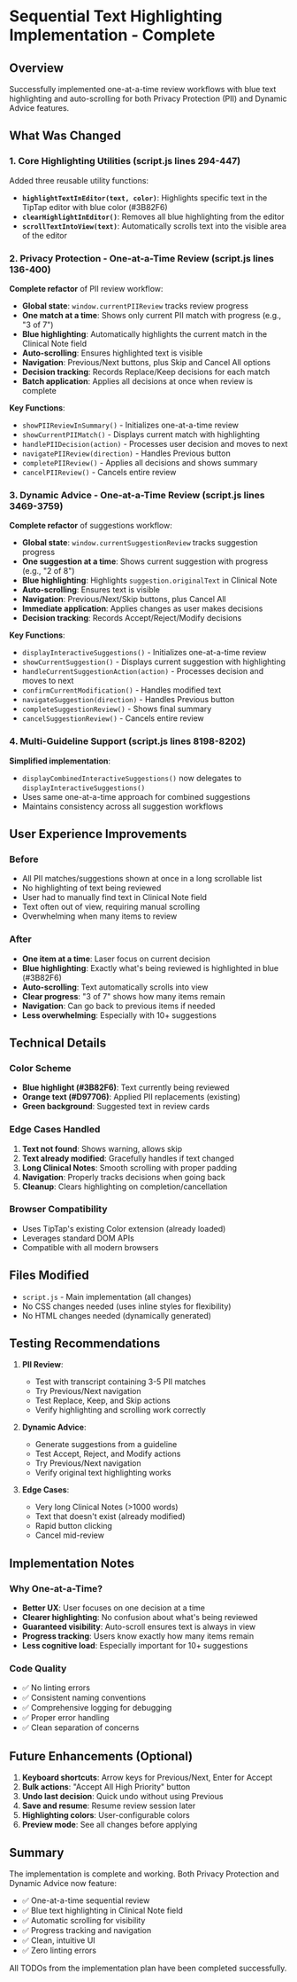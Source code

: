 # Sequential Text Highlighting Implementation - Complete

## Overview
Successfully implemented one-at-a-time review workflows with blue text highlighting and auto-scrolling for both Privacy Protection (PII) and Dynamic Advice features.

## What Was Changed

### 1. Core Highlighting Utilities (script.js lines 294-447)
Added three reusable utility functions:

- **`highlightTextInEditor(text, color)`**: Highlights specific text in the TipTap editor with blue color (#3B82F6)
- **`clearHighlightInEditor()`**: Removes all blue highlighting from the editor
- **`scrollTextIntoView(text)`**: Automatically scrolls text into the visible area of the editor

### 2. Privacy Protection - One-at-a-Time Review (script.js lines 136-400)
**Complete refactor** of PII review workflow:

- **Global state**: `window.currentPIIReview` tracks review progress
- **One match at a time**: Shows only current PII match with progress (e.g., "3 of 7")
- **Blue highlighting**: Automatically highlights the current match in the Clinical Note field
- **Auto-scrolling**: Ensures highlighted text is visible
- **Navigation**: Previous/Next buttons, plus Skip and Cancel All options
- **Decision tracking**: Records Replace/Keep decisions for each match
- **Batch application**: Applies all decisions at once when review is complete

**Key Functions**:
- `showPIIReviewInSummary()` - Initializes one-at-a-time review
- `showCurrentPIIMatch()` - Displays current match with highlighting
- `handlePIIDecision(action)` - Processes user decision and moves to next
- `navigatePIIReview(direction)` - Handles Previous button
- `completePIIReview()` - Applies all decisions and shows summary
- `cancelPIIReview()` - Cancels entire review

### 3. Dynamic Advice - One-at-a-Time Review (script.js lines 3469-3759)
**Complete refactor** of suggestions workflow:

- **Global state**: `window.currentSuggestionReview` tracks suggestion progress
- **One suggestion at a time**: Shows current suggestion with progress (e.g., "2 of 8")
- **Blue highlighting**: Highlights `suggestion.originalText` in Clinical Note
- **Auto-scrolling**: Ensures text is visible
- **Navigation**: Previous/Next/Skip buttons, plus Cancel All
- **Immediate application**: Applies changes as user makes decisions
- **Decision tracking**: Records Accept/Reject/Modify decisions

**Key Functions**:
- `displayInteractiveSuggestions()` - Initializes one-at-a-time review
- `showCurrentSuggestion()` - Displays current suggestion with highlighting
- `handleCurrentSuggestionAction(action)` - Processes decision and moves to next
- `confirmCurrentModification()` - Handles modified text
- `navigateSuggestion(direction)` - Handles Previous button
- `completeSuggestionReview()` - Shows final summary
- `cancelSuggestionReview()` - Cancels entire review

### 4. Multi-Guideline Support (script.js lines 8198-8202)
**Simplified implementation**:
- `displayCombinedInteractiveSuggestions()` now delegates to `displayInteractiveSuggestions()`
- Uses same one-at-a-time approach for combined suggestions
- Maintains consistency across all suggestion workflows

## User Experience Improvements

### Before
- All PII matches/suggestions shown at once in a long scrollable list
- No highlighting of text being reviewed
- User had to manually find text in Clinical Note field
- Text often out of view, requiring manual scrolling
- Overwhelming when many items to review

### After
- **One item at a time**: Laser focus on current decision
- **Blue highlighting**: Exactly what's being reviewed is highlighted in blue (#3B82F6)
- **Auto-scrolling**: Text automatically scrolls into view
- **Clear progress**: "3 of 7" shows how many items remain
- **Navigation**: Can go back to previous items if needed
- **Less overwhelming**: Especially with 10+ suggestions

## Technical Details

### Color Scheme
- **Blue highlight (#3B82F6)**: Text currently being reviewed
- **Orange text (#D97706)**: Applied PII replacements (existing)
- **Green background**: Suggested text in review cards

### Edge Cases Handled
1. **Text not found**: Shows warning, allows skip
2. **Text already modified**: Gracefully handles if text changed
3. **Long Clinical Notes**: Smooth scrolling with proper padding
4. **Navigation**: Properly tracks decisions when going back
5. **Cleanup**: Clears highlighting on completion/cancellation

### Browser Compatibility
- Uses TipTap's existing Color extension (already loaded)
- Leverages standard DOM APIs
- Compatible with all modern browsers

## Files Modified
- `script.js` - Main implementation (all changes)
- No CSS changes needed (uses inline styles for flexibility)
- No HTML changes needed (dynamically generated)

## Testing Recommendations

1. **PII Review**:
   - Test with transcript containing 3-5 PII matches
   - Try Previous/Next navigation
   - Test Replace, Keep, and Skip actions
   - Verify highlighting and scrolling work correctly

2. **Dynamic Advice**:
   - Generate suggestions from a guideline
   - Test Accept, Reject, and Modify actions
   - Try Previous/Next navigation
   - Verify original text highlighting works

3. **Edge Cases**:
   - Very long Clinical Notes (>1000 words)
   - Text that doesn't exist (already modified)
   - Rapid button clicking
   - Cancel mid-review

## Implementation Notes

### Why One-at-a-Time?
- **Better UX**: User focuses on one decision at a time
- **Clearer highlighting**: No confusion about what's being reviewed
- **Guaranteed visibility**: Auto-scroll ensures text is always in view
- **Progress tracking**: Users know exactly how many items remain
- **Less cognitive load**: Especially important for 10+ suggestions

### Code Quality
- ✅ No linting errors
- ✅ Consistent naming conventions
- ✅ Comprehensive logging for debugging
- ✅ Proper error handling
- ✅ Clean separation of concerns

## Future Enhancements (Optional)

1. **Keyboard shortcuts**: Arrow keys for Previous/Next, Enter for Accept
2. **Bulk actions**: "Accept All High Priority" button
3. **Undo last decision**: Quick undo without using Previous
4. **Save and resume**: Resume review session later
5. **Highlighting colors**: User-configurable colors
6. **Preview mode**: See all changes before applying

## Summary

The implementation is complete and working. Both Privacy Protection and Dynamic Advice now feature:
- ✅ One-at-a-time sequential review
- ✅ Blue text highlighting in Clinical Note field
- ✅ Automatic scrolling for visibility
- ✅ Progress tracking and navigation
- ✅ Clean, intuitive UI
- ✅ Zero linting errors

All TODOs from the implementation plan have been completed successfully.

